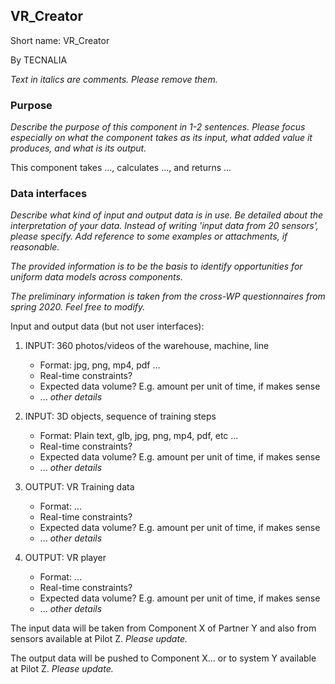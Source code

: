 ## VR_Creator

Short name: VR_Creator

By TECNALIA

_Text in italics are comments. Please remove them._

### Purpose

_Describe the purpose of this component in 1-2 sentences. Please focus especially on what the component takes as its input, what added value it produces, and what is its output._

This component takes ..., calculates ..., and returns ... 

### Data interfaces

_Describe what kind of input and output data is in use.
Be detailed about the interpretation of your data. 
Instead of writing 'input data from 20 sensors', please specify. 
Add reference to some examples or attachments, if reasonable._

_The provided information is to be the basis to identify opportunities for uniform data models across components._

_The preliminary information is taken from the cross-WP questionnaires from spring 2020. Feel free to modify._

Input and output data (but not user interfaces):


1. INPUT: 360 photos/videos of the warehouse, machine, line
    - Format: jpg, png, mp4, pdf ...
    - Real-time constraints?
    - Expected data volume? E.g. amount per unit of time, if makes sense
    - ... _other details_

1. INPUT: 3D objects, sequence of training steps
    - Format: Plain text, glb, jpg, png, mp4, pdf, etc ...
    - Real-time constraints?
    - Expected data volume? E.g. amount per unit of time, if makes sense
    - ... _other details_

1. OUTPUT: VR Training data
    - Format:  ...
    - Real-time constraints?
    - Expected data volume? E.g. amount per unit of time, if makes sense
    - ... _other details_

1. OUTPUT: VR player
    - Format:  ...
    - Real-time constraints?
    - Expected data volume? E.g. amount per unit of time, if makes sense
    - ... _other details_


The input data will be taken from Component X of Partner Y 
and also from sensors available at Pilot Z. _Please update._

The output data will be pushed to Component X... 
or to system Y available at Pilot Z. _Please update._